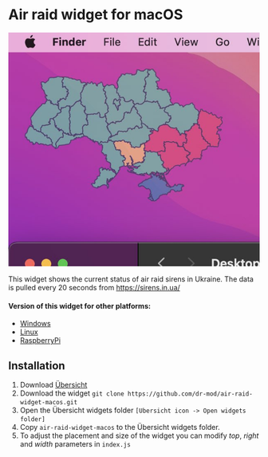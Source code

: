 # Air raid widget for macOS
![widget](docs/screenshot.jpg)

This widget shows the current status of air raid sirens in Ukraine. The data is pulled every 20 seconds from https://sirens.in.ua/

#### Version of this widget for other platforms:
* [Windows](https://github.com/dr-mod/air-raid-widget-windows)
* [Linux](https://github.com/dr-mod/air-raid-widget-linux)
* [RaspberryPi](https://github.com/dr-mod/air-raid-monitor)
## Installation
1. Download [Übersicht](http://tracesof.net/uebersicht/)
2. Download the widget `git clone https://github.com/dr-mod/air-raid-widget-macos.git`
3. Open the Übersicht widgets folder `[Ubersicht icon -> Open widgets folder]`
4. Copy `air-raid-widget-macos` to the Übersicht widgets folder.
5. To adjust the placement and size of the widget you can modify _top_, _right_ and _width_ parameters in `index.js`
